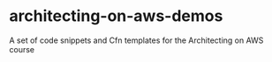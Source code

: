 # architecting-on-aws-demos
A set of code snippets and Cfn templates for the Architecting on AWS course
